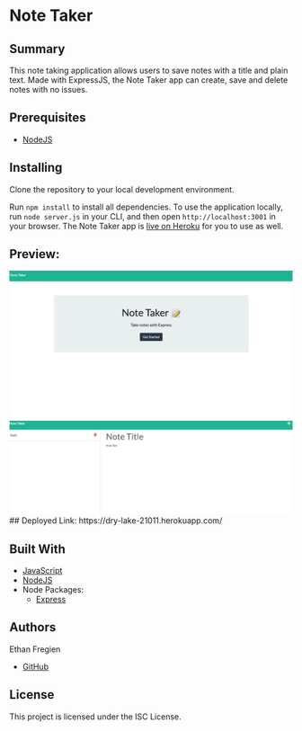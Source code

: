 # Note Taker

## Summary
This note taking application allows users to save notes with a title and plain text. Made with ExpressJS, the Note Taker app can create, save and delete notes with no issues.

## Prerequisites
* [NodeJS](https://nodejs.org/)

## Installing

Clone the repository to your local development environment.

Run `npm install` to install all dependencies. To use the application locally, run `node server.js` in your CLI, and then open `http://localhost:3001` in your browser. The Note Taker app is [live on Heroku](https://dry-lake-21011.herokuapp.com/) for you to use as well.

## Preview:
<img src= "srn1.jpg">
<img src= "srn2.jpg">
## Deployed Link:
https://dry-lake-21011.herokuapp.com/

## Built With
* [JavaScript](https://developer.mozilla.org/en-US/docs/Web/JavaScript)
* [NodeJS](https://nodejs.org/)
* Node Packages:
    * [Express](https://www.npmjs.com/package/express)

## Authors
Ethan Fregien
* [GitHub](https://github.com/ethanfregien2233)

## License
This project is licensed under the ISC License.